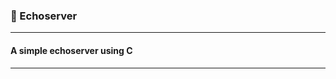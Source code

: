 ### :floppy_disk:  Echoserver
-----------------------------------
#### A simple echoserver using C
------------------------------------


